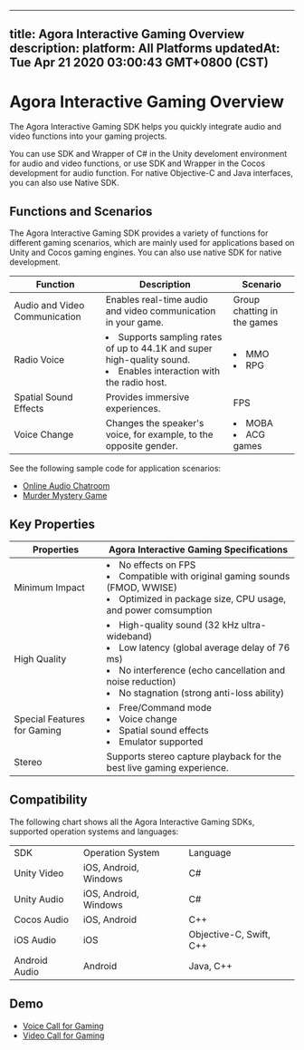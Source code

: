 
---
title: Agora Interactive Gaming Overview
description: 
platform: All Platforms
updatedAt: Tue Apr 21 2020 03:00:43 GMT+0800 (CST)
---
# Agora Interactive Gaming Overview
The Agora Interactive Gaming SDK helps you quickly integrate audio and video functions into your gaming projects.

You can use SDK and Wrapper of C# in the Unity develoment environment for audio and video functions, or use SDK and Wrapper in the Cocos development for audio function. For native Objective-C and Java interfaces, you can also use Native SDK.

## Functions and Scenarios

The Agora Interactive Gaming SDK provides a variety of functions for different gaming scenarios, which are mainly used for applications based on Unity and Cocos gaming engines. You can also use native SDK for native development.

| Function                      | Description                                                  | Scenario                    |
| ----------------------------- | ------------------------------------------------------------ | --------------------------- |
| Audio and Video Communication | Enables real-time audio and video communication in your game. | Group chatting in the games |
| Radio Voice                   | <li>Supports sampling rates of up to 44.1K and super high-quality sound.<li>Enables interaction with the radio host. | <li>MMO<li>RPG                    |
| Spatial Sound Effects         | Provides immersive experiences.                              | FPS                         |
| Voice Change                  | Changes the speaker's voice, for example, to the opposite gender. | <li>MOBA<li>ACG games             |

See the following sample code for application scenarios:
* [Online Audio Chatroom](https://github.com/AgoraIO-Usecase/Chatroom)
* [Murder Mystery Game](https://github.com/AgoraIO-Usecase/Murder-Mystery-Game)


## Key Properties

| Properties                  | Agora Interactive Gaming Specifications                      |
| --------------------------- | ------------------------------------------------------------ |
| Minimum Impact              | <li>No effects on FPS<li>Compatible with original gaming sounds (FMOD, WWISE)<li>Optimized in package size, CPU usage, and power comsumption |
| High Quality                | <li>High-quality sound \(32 kHz ultra-wideband\)<li>Low latency \(global average delay of 76 ms\)<li>No interference \(echo cancellation and noise reduction\)<li>No stagnation \(strong anti-loss ability\) |
| Special Features for Gaming | <li>Free/Command mode<li>Voice change<li>Spatial sound effects<li>Emulator supported |
| Stereo                      | Supports stereo capture playback for the best live gaming experience. |


## Compatibility
The following chart shows all the Agora Interactive Gaming SDKs, supported operation systems and languages:

<table>
<colgroup>
<col/>
<col/>
<col/>
</colgroup>
<tbody>
<tr><td>SDK</td>
<td>Operation System</td>
<td>Language</td>
</tr>
<tr><td>Unity Video</td>
<td>iOS, Android, Windows</td>
<td>C#</td>
</tr>
<tr><td>Unity Audio</td>
<td>iOS, Android, Windows</td>
<td>C#</td>
</tr>
<tr><td>Cocos Audio</td>
<td>iOS, Android</td>
<td>C++</td>
</tr>
<tr><td>iOS Audio</td>
<td>iOS</td>
<td>Objective-C, Swift, C++</td>
</tr>
<tr><td>Android Audio</td>
<td>Android</td>
<td>Java, C++</td>
</tr>
</tbody>
</table>


## Demo
* [Voice Call for Gaming](https://github.com/AgoraIO/Voice-Call-for-Mobile-Gaming)
* [Video Call for Gaming](https://github.com/AgoraIO/Video-Call-for-Mobile-Gaming)


